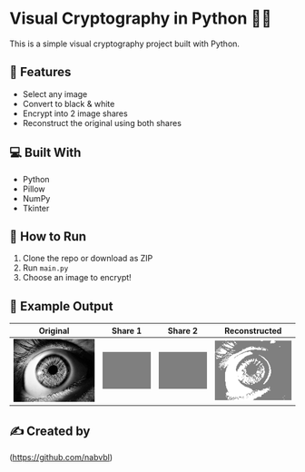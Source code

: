 # Visual Cryptography in Python 🕵️‍♂️

This is a simple visual cryptography project built with Python.

## 🧠 Features
- Select any image
- Convert to black & white
- Encrypt into 2 image shares
- Reconstruct the original using both shares

## 💻 Built With
- Python
- Pillow
- NumPy
- Tkinter

## 📂 How to Run
1. Clone the repo or download as ZIP
2. Run `main.py`
3. Choose an image to encrypt!

## 📸 Example Output

| Original | Share 1 | Share 2 | Reconstructed |
|----------|---------|---------|---------------|
| ![](input/sample.png) | ![](output/share1.png) | ![](output/share2.png) | ![](output/reconstructed.png) |

## ✍️ Created by
(https://github.com/nabvbl)
